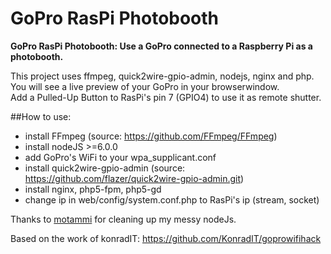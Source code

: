 GoPro RasPi Photobooth
=============

**GoPro RasPi Photobooth: Use a GoPro connected to a Raspberry Pi as a photobooth.**  
  
This project uses ffmpeg, quick2wire-gpio-admin, nodejs, nginx and php.  
You will see a live preview of your GoPro in your browserwindow.  
Add a Pulled-Up Button to RasPi's pin 7 (GPIO4) to use it as remote shutter.  

##How to use: 

* install FFmpeg (source: https://github.com/FFmpeg/FFmpeg)
* install nodeJS >=6.0.0
* add GoPro's WiFi to your wpa_supplicant.conf
* install quick2wire-gpio-admin (source: https://github.com/flazer/quick2wire-gpio-admin.git)
* install nginx, php5-fpm, php5-gd
* change ip in web/config/system.conf.php to RasPi's ip (stream, socket)  
  
  

Thanks to [motammi](https://github.com/motammi) for cleaning up my messy nodeJs.
  
Based on the work of konradIT:
https://github.com/KonradIT/goprowifihack
